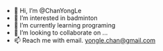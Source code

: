 - 👋 Hi, I’m @ChanYongLe
- 👀 I’m interested in badminton
- 🌱 I’m currently learning programing
- 💞️ I’m looking to collaborate on ...
- 📫 Reach me with email. yongle.chan@gmail.com

<!---
ChanYongLe/ChanYongLe is a ✨ special ✨ repository because its `README.md` (this file) appears on your GitHub profile.
You can click the Preview link to take a look at your changes.
--->
